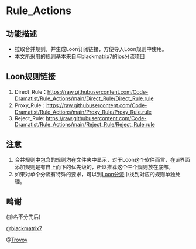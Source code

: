 # Rule_Actions
## 功能描述
* 拉取合并规则，并生成Loon订阅链接，方便导入Loon规则中使用。
* 本文所采用的规则基本来自与blackmatrix7的[ios分流项目](https://github.com/blackmatrix7/ios_rule_script/tree/master/rule/Loon)

## Loon规则链接
1. Direct_Rule：https://raw.githubusercontent.com/Code-Dramatist/Rule_Actions/main/Direct_Rule/Direct_Rule.rule
2. Proxy_Rule：https://raw.githubusercontent.com/Code-Dramatist/Rule_Actions/main/Proxy_Rule/Proxy_Rule.rule
3. Reject_Rule: https://raw.githubusercontent.com/Code-Dramatist/Rule_Actions/main/Reject_Rule/Reject_Rule.rule

## 注意
1. 合并规则中包含的规则均在文件夹中显示，对于Loon这个软件而言，在ui界面添加规则是有自上而下的优先级的，所以推荐这个三个规则放在底部。
2. 如果对单个分流有特殊的要求，可以到[Loon分流](https://github.com/blackmatrix7/ios_rule_script/tree/master/rule/Loon)中找到对应的规则单独处理。

## 鸣谢
(排名不分先后)

@[blackmatrix7](https://github.com/blackmatrix7)

@[Trovoy](https://github.com/Trovoy)
